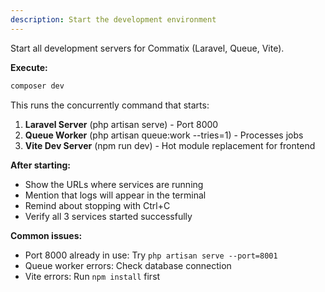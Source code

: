 ```yaml
---
description: Start the development environment
---
```


Start all development servers for Commatix (Laravel, Queue, Vite).

**Execute:**
```bash
composer dev
```

This runs the concurrently command that starts:
1. **Laravel Server** (php artisan serve) - Port 8000
2. **Queue Worker** (php artisan queue:work --tries=1) - Processes jobs
3. **Vite Dev Server** (npm run dev) - Hot module replacement for frontend

**After starting:**
- Show the URLs where services are running
- Mention that logs will appear in the terminal
- Remind about stopping with Ctrl+C
- Verify all 3 services started successfully

**Common issues:**
- Port 8000 already in use: Try `php artisan serve --port=8001`
- Queue worker errors: Check database connection
- Vite errors: Run `npm install` first
